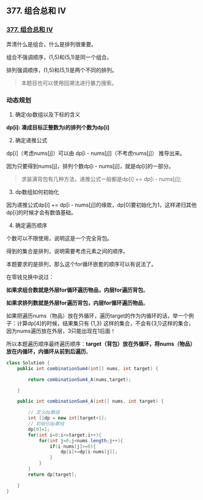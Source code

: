 ## 377. 组合总和 Ⅳ

### [377. 组合总和 Ⅳ](https://leetcode-cn.com/problems/combination-sum-iv/)

弄清什么是组合，什么是排列很重要。

组合不强调顺序，(1,5)和(5,1)是同一个组合。

排列强调顺序，(1,5)和(5,1)是两个不同的排列。

> 本题目也可以使用回溯法进行暴力搜索。

### 动态规划

1. 确定dp数组以及下标的含义

**dp[i]: 凑成目标正整数为i的排列个数为dp[i]**

2. 确定递推公式

dp[i]（考虑nums[j]）可以由 dp[i - nums[j]]（不考虑nums[j]） 推导出来。

因为只要得到nums[j]，排列个数dp[i - nums[j]]，就是dp[i]的一部分。

> 求装满背包有几种方法，递推公式一般都是dp[i] += dp[i - nums[j]];

3. dp数组如何初始化

因为递推公式dp[i] += dp[i - nums[j]]的缘故，dp[0]要初始化为1，这样递归其他dp[i]的时候才会有数值基础。

4. 确定遍历顺序

个数可以不限使用，说明这是一个完全背包。

得到的集合是排列，说明需要考虑元素之间的顺序。

本题要求的是排列，那么这个for循环嵌套的顺序可以有说法了。

在零钱兑换中说过：

**如果求组合数就是外层for循环遍历物品，内层for遍历背包**。

**如果求排列数就是外层for遍历背包，内层for循环遍历物品**。

如果把遍历nums（物品）放在外循环，遍历target的作为内循环的话，举一个例子：计算dp[4]的时候，结果集只有 {1,3} 这样的集合，不会有{3,1}这样的集合，因为nums遍历放在外层，3只能出现在1后面！

所以本题遍历顺序最终遍历顺序：**target（背包）放在外循环，将nums（物品）放在内循环，内循环从前到后遍历**。

~~~ java
class Solution {
    public int combinationSum4(int[] nums, int target) {

        return combinationSum4_A(nums,target);

    }

    public int combinationSum4_A(int[] nums, int target) {

        // 定义dp数组
        int []dp = new int[target+1];
        // 初始化dp数组
        dp[0]=1;
        for(int i=0;i<=target;i++){
            for(int j=0;j<nums.length;j++){
                if(i-nums[j]>=0){
                    dp[i]+=dp[i-nums[j]];
                }
            }
        }
        return dp[target];

    }
}
~~~


